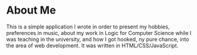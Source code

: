 # About Me

This is a simple application I wrote in order to present my hobbies, preferences in music, about my work in Logic for Computer Science while I was teaching in the university, and how I got hooked, ny pure chance, into the area of web development. It was written in HTML/CSS/JavaScript.
